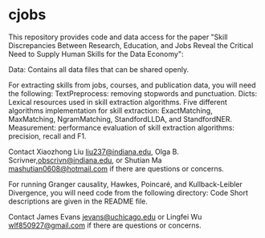 # cjobs

 
This repository provides code and data access for the paper "Skill Discrepancies Between Research, Education, and Jobs Reveal the Critical Need to Supply Human Skills for the Data Economy":

Data: Contains all data files that can be shared openly.
 
For extracting skills from jobs, courses, and publication data, you will need the following: 
TextPreprocess: removing stopwords and punctuation.
Dicts: Lexical resources used in skill extraction algorithms.
Five different algorithms implementation for skill extraction: ExactMatching, MaxMatching, NgramMatching, StandfordLLDA, and StandfordNER.
Measurement: performance evaluation of skill extraction algorithms: precision, recall and F1.

Contact Xiaozhong Liu <liu237@indiana.edu>, Olga B. Scrivner,<obscrivn@indiana.edu>, or  Shutian Ma <mashutian0608@hotmail.com> if there are questions or concerns.

For running Granger causality, Hawkes, Poincaré, and Kullback-Leibler Divergence, you will need code from the following directory: 
Code
Short descriptions are given in the README file.

Contact James Evans <jevans@uchicago.edu> or Lingfei Wu <wlf850927@gmail.com> if there are questions or concerns.
